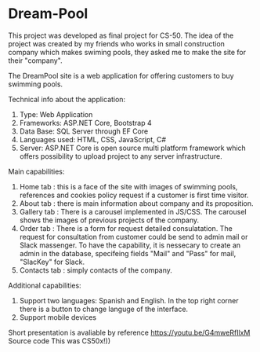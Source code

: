 # Dream-Pool
This project was developed as final project for CS-50. The idea of the project was created by my friends who works in small construction company which makes swiming pools, they asked me to make the site for their "company".

The DreamPool site is a web application for offering customers to buy swimming pools.

Technical info about the application:

1) Type: Web Application
2) Frameworks: ASP.NET Core, Bootstrap 4 
3) Data Base: SQL Server through EF Core
4) Languages used: HTML, CSS, JavaScript, C#
5) Server: ASP.NET Core is open source multi platform framework which offers possibility to upload project to any server infrastructure.

Main capabilities:

1) Home tab : this is a face of the site with images of swimming pools, references and cookies policy request if a customer is first time visitor. 
2) About tab : there is main information about company and its proposition.
3) Gallery tab : There is a carousel implemented in JS/CSS. The carousel shows the images of previous projects of the company.
4) Order tab : There is a form for request detailed consulatation. The request for consultation from customer could be send to admin mail or Slack massenger. To have the capability, it is nessecary to create an admin in the database, specifeing fields "Mail" and "Pass" for mail, "SlacKey" for Slack.
5) Contacts tab : simply contacts of the company.

Additional capabilities:

1) Support two languages: Spanish and English. In the top right corner there is a button to change languge of the interface.
2) Support mobile devices 

Short presentation is avaliable by reference https://youtu.be/G4mweRfIlxM
Source code 
This was CS50x!))

